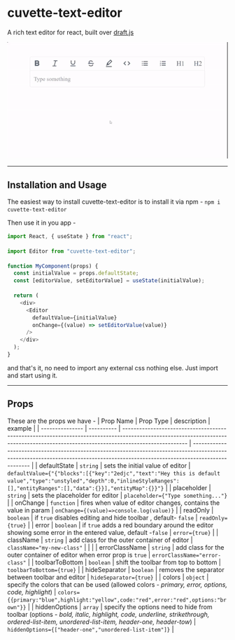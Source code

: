 # cuvette-text-editor


A rich text editor for react, built over [draft.js](https://draftjs.org/)

![cuvette-text-editor](cuvette-text-editor.gif)

---
## Installation and Usage

The easiest way to install cuvette-text-editor is to install it via npm -
`npm i cuvette-text-editor`

Then use it in you app -

```javascript
import React, { useState } from "react";

import Editor from "cuvette-text-editor";

function MyComponent(props) {
  const initialValue = props.defaultState;
  const [editorValue, setEditorValue] = useState(initialValue);

  return (
    <div>
      <Editor
        defaultValue={initialValue}
        onChange={(value) => setEditorValue(value)}
      />
    </div>
  );
}
```

and that's it, no need to import any external css nothing else. Just import and start using it.

---
## Props

These are the props we have -
| Prop Name       | Prop Type  | description                                                                                                                                                                         | example                                                                                                                                                                          |
| --------------- | ---------- | ----------------------------------------------------------------------------------------------------------------------------------------------------------------------------------- | -------------------------------------------------------------------------------------------------------------------------------------------------------------------------------- |
| defaultState    | `string`   | sets the initial value of editor                                                                                                                                                    | `defaultValue={"{"blocks":[{"key":"2edjc","text":"Hey this is default value","type":"unstyled","depth":0,"inlineStyleRanges":[],"entityRanges":[],"data":{}}],"entityMap":{}}"}` |
| placeholder     | `string`   | sets the placeholder for editor                                                                                                                                                     | `placeholder={"Type something..."}`                                                                                                                                              |
| onChange        | `function` | fires when value of editor changes, contains the value in param                                                                                                                     | `onChange={(value)=>console.log(value)}`                                                                                                                                         |
| readOnly        | `boolean`  | if `true` disables editing and hide toolbar , default- `false`                                                                                                                      | `readOnly={true}`                                                                                                                                                                |
| error           | `boolean`  | if `true` adds a red boundary around the editor showing some error in the entered value, default -`false`                                                                           | `error={true}`                                                                                                                                                                   |
| className       | `string`   | add class for the outer container of editor                                                                                                                                         | `className="my-new-class"`                                                                                                                                                       |
|                 |
| errorClassName  | `string`   | add class for the outer container of editor when error prop is `true`                                                                                                               | `errorClassName="error-class"`                                                                                                                                                   |
| toolbarToBottom | `boolean`  | shift the toolbar from top to bottom                                                                                                                                                | `toolbarToBottom={true}`                                                                                                                                                         |
| hideSeparator   | `boolean`  | removes the separator between toolbar and editor                                                                                                                                    | `hideSeparator={true}`                                                                                                                                                           |
| colors          | `object`   | specify the colors that can be used (allowed colors - _primary, error, options, code, highlight_)                                                                                   | `colors={{primary:"blue",highlight:"yellow",code:"red",error:"red",options:"brown"}}`                                                                                            |
| hiddenOptions   | `array`    | specify the options need to hide from toolbar (options - _bold, italic, highlight, code, underline, strikethrough, ordered-list-item, unordered-list-item, header-one, header-tow_) | `hiddenOptions={["header-one","unordered-list-item"]}`                                                                                                                           |